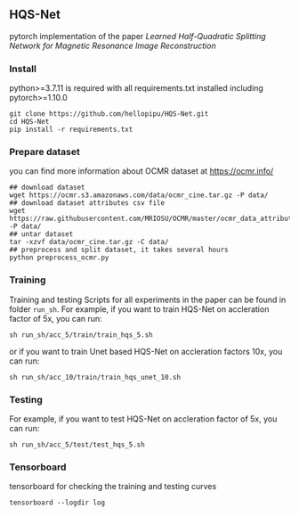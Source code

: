 ## HQS-Net
pytorch implementation of the paper _Learned Half-Quadratic Splitting Network for Magnetic Resonance Image Reconstruction_

### Install
python>=3.7.11 is required with all requirements.txt installed including pytorch>=1.10.0
```shell
git clone https://github.com/hellopipu/HQS-Net.git
cd HQS-Net
pip install -r requirements.txt
```

### Prepare dataset
you can find more information about OCMR dataset at https://ocmr.info/
```shell
## download dataset
wget https://ocmr.s3.amazonaws.com/data/ocmr_cine.tar.gz -P data/
## download dataset attributes csv file
wget https://raw.githubusercontent.com/MRIOSU/OCMR/master/ocmr_data_attributes.csv -P data/
## untar dataset 
tar -xzvf data/ocmr_cine.tar.gz -C data/
## preprocess and split dataset, it takes several hours
python preprocess_ocmr.py
```

### Training
Training and testing Scripts for all experiments in the paper can be found in folder `run_sh`. For example, if you want to train HQS-Net on accleration factor of 5x, you can run:
```shell
sh run_sh/acc_5/train/train_hqs_5.sh
```
or if you want to train Unet based HQS-Net on accleration factors 10x, you can run:
```shell
sh run_sh/acc_10/train/train_hqs_unet_10.sh
```
### Testing
For example, if you want to test HQS-Net on accleration factor of 5x, you can run:
```shell
sh run_sh/acc_5/test/test_hqs_5.sh
```

### Tensorboard
tensorboard for checking the training and testing curves
```shell
tensorboard --logdir log
```